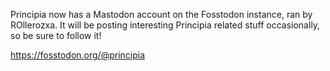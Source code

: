 Principia now has a Mastodon account on the Fosstodon instance, ran by ROllerozxa. It will be posting interesting Principia related stuff occasionally, so be sure to follow it!

https://fosstodon.org/@principia
